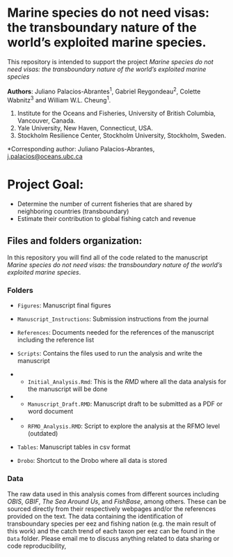 # Marine species do not need visas: the transboundary nature of the world’s exploited marine species.

This repository is intended to support the project *Marine species do not need visas: the transboundary nature of the world’s exploited marine species* 

**Authors**: Juliano Palacios-Abrantes<sup>1</sup>, Gabriel Reygondeau<sup>2</sup>, Colette Wabnitz<sup>3</sup> and William W.L. Cheung<sup>1</sup>.


1. Institute for the Oceans and Fisheries, University of British Columbia, Vancouver, Canada.  
2. Yale University, New Haven, Connecticut, USA.  
3. Stockholm Resilience Center, Stockholm University, Stockholm, Sweden.  

\*Corresponding author: Juliano Palacios-Abrantes, j.palacios@oceans.ubc.ca


# Project Goal:

- Determine the number of current fisheries that are shared by neighboring countries (transboundary)
- Estimate their contribution to global fishing catch and revenue

## Files and folders organization:

In this repository you will find all of the code related to the manuscript *Marine species do not need visas: the transboundary nature of the world’s exploited marine species*. 

### Folders

- `Figures`: Manuscript final figures

- `Manuscript_Instructions`: Submission instructions from the journal

- `References`: Documents needed for the references of the manuscript including the reference list

- `Scripts`: Contains the files used to run the analysis and write the manuscript

- - `Initial_Analysis.Rmd`: This is the *RMD* where all the data analysis for the manuscript will be done

- - `Manuscript_Draft.RMD`: Manuscript draft to be submitted as a PDF or word document

- - `RFMO_Analysis.RMD`: Script to explore the analysis at the RFMO level (outdated)


- `Tables`: Manuscript tables in csv format

- `Drobo`: Shortcut to the Drobo where all data is stored

### Data

The raw data used in this analysis comes from different sources including *OBIS*, *GBIF*, *The Sea Around Us*, and *FishBase*, among others. These can be sourced directly from their respectively webpages and/or the references provided on the text. The data containing the identification of transboundary species per eez and fishing nation (e.g. the main result of this work) and the catch trend of each taxon per eez can be found in the `Data` folder. Please email me to discuss anything related to data sharing or code reproducibility, 
